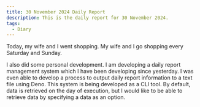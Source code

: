 ```yaml
---
title: 30 November 2024 Daily Report
description: This is the daily report for 30 November 2024.
tags:
  - Diary
---
```


Today, my wife and I went shopping.
My wife and I go shopping every Saturday and Sunday.

I also did some personal development.
I am developing a daily report management system which I have been developing since yesterday.
I was even able to develop a process to output daily report information to a text file using Deno.
This system is being developed as a CLI tool.
By default, data is retrieved on the day of execution,
but I would like to be able to retrieve data by specifying a data as an option.
